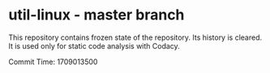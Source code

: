 # util-linux - master branch

This repository contains frozen state of the repository.
Its history is cleared. It is used only for static code
analysis with Codacy.

Commit Time: 1709013500